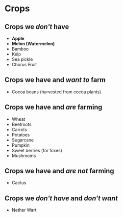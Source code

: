 # Crops

## Crops we *don't* have

- **Apple**
- **Melon (Watermelon)**
- Bamboo
- Kelp
- Sea pickle
- Chorus Fruit

## Crops we have and *want to* farm

- Cocoa beans (harvested from cocoa plants)

## Crops we have and *are* farming

- Wheat
- Beetroots
- Carrots
- Potatoes
- Sugarcane
- Pumpkin
- Sweet berries (for foxes)
- Mushrooms

## Crops we have and *are not* farming

- Cactus

## Crops we *don't have* and *don't want*

- Nether Wart
